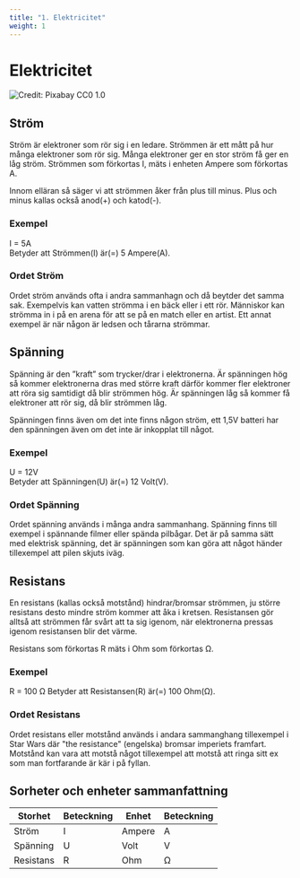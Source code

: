 ```yaml
---
title: "1. Elektricitet"
weight: 1
---
```

# Elektricitet

![Credit: Pixabay CC0 1.0](/electron.png)

## Ström
Ström är elektroner som rör sig i en ledare. Strömmen är ett mått på hur många elektroner som rör sig. Många elektroner ger en stor ström få ger en låg ström. Strömmen som förkortas I, mäts i enheten Ampere som förkortas A.

Innom elläran så säger vi att strömmen åker från plus till minus.
Plus och minus kallas också anod(+) och katod(-).

### Exempel
I = 5A  
Betyder att Strömmen(I) är(=) 5 Ampere(A).

### Ordet Ström
Ordet ström används ofta i andra sammanhagn och då beytder det samma sak. Exempelvis kan vatten strömma i en bäck eller i ett rör. Människor kan strömma in i på en arena för att se på en match eller en artist. Ett annat exempel är när någon är ledsen och tårarna strömmar.

## Spänning
Spänning är den ”kraft” som trycker/drar i elektronerna.
Är spänningen hög så kommer elektronerna dras med större kraft 
därför kommer fler elektroner att röra sig samtidigt då blir strömmen hög.
Är spänningen låg så kommer få elektroner att rör sig, då blir strömmen låg.

Spänningen finns även om det inte finns någon ström, ett 1,5V batteri har den
spänningen även om det inte är inkopplat till något.

### Exempel
U = 12V  
Betyder att Spänningen(U) är(=) 12 Volt(V).

### Ordet Spänning
Ordet spänning används i många andra sammanhang. Spänning finns till exempel i spännande filmer eller spända pilbågar. Det är på samma sätt med elektrisk spänning, det är spänningen som kan göra att något händer tillexempel att pilen skjuts iväg.

## Resistans
En resistans (kallas också motstånd) hindrar/bromsar strömmen,
ju större resistans desto mindre ström kommer att åka i kretsen. 
Resistansen gör alltså att strömmen får svårt att ta sig igenom,
när elektronerna pressas igenom resistansen blir det värme.

Resistans som förkortas R mäts i Ohm som förkortas Ω.

### Exempel
R = 100 Ω
Betyder att Resistansen(R) är(=) 100 Ohm(Ω).

### Ordet Resistans
Ordet resistans eller motstånd används i andara sammanghang tillexempel i Star Wars där "the resistance" (engelska) bromsar imperiets framfart. Motstånd kan vara att motstå något tillexempel att motstå att ringa sitt ex som man fortfarande är kär i på fyllan.

## Sorheter och enheter sammanfattning
| Storhet     | Beteckning | Enhet       | Beteckning |
| ----------- | ---------- | ----------- | ---------- |
| Ström       | I          | Ampere      | A          |
| Spänning    | U          | Volt        | V          |
| Resistans    | R          | Ohm         | Ω          |


